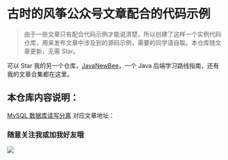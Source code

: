 # 古时的风筝公众号文章配合的代码示例

> 由于一些文章只有配合代码示例才能说清楚，所以创建了这样一个实例代码仓库，用来发布文章中涉及到的源码示例，需要的同学请自取。本仓库随文章更新，无需 Star。

可以 Star 我的另一个仓库，[JavaNewBee](https://github.com/huzhicheng/JavaNewBee)，一个 Java 后端学习路线指南，还有我的文章合集都在这里。

## 本仓库内容说明：

[MySQL 数据库读写分离](sharding-jdbc-write-read-split)
对应文章地址：



### 随意关注我或加我好友哦
![](https://camo.githubusercontent.com/66deba38c0755e91df34abe83b1e3cdcb466d6f7/68747470733a2f2f747661312e73696e61696d672e636e2f6c617267652f30303753385a496c6c7931676664366778353468616a3331347a306e706166702e6a7067)
